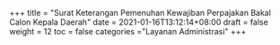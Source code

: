+++
title = "Surat Keterangan Pemenuhan Kewajiban Perpajakan Bakal Calon Kepala Daerah"
date = 2021-01-16T13:12:14+08:00
draft = false
weight = 12
toc = false
categories ="Layanan Administrasi"
+++